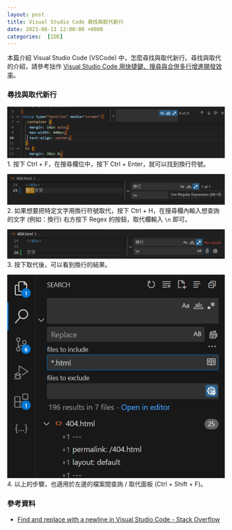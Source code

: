 ```yaml
---
layout: post
title: Visual Studio Code 尋找與取代新行
date: 2023-06-11 12:00:00 +0800
categories:  [IDE]
--- 
```


本篇介紹 Visual Studio Code (VSCode) 中，怎麼尋找與取代新行。尋找與取代的介紹，請參考拙作 [Visual Studio Code 用快捷鍵、搜尋與合併多行增進開發效率](/Visual_Studio_Code_Shortcuts/)。

### 尋找與取代新行

![在搜尋時按下 Ctrl + Enter 尋找換行](/assets/imgs/2023-06-10/find_newline.png)
1\. 按下 Ctrl + F，在搜尋欄位中，按下 Ctrl + Enter，就可以找到換行符號。

![啟用 Regex，在取代欄內輸入 \n](/assets/imgs/2023-06-10/replace_newline.png)
2\. 如果想要把特定文字用換行符號取代，按下 Ctrl + H，在搜尋欄內輸入想查詢的文字 (例如：換行) 右方按下 Regex 的按鈕，取代欄輸入 `\n` 即可。

![取代結果](/assets/imgs/2023-06-10/replace_newline_2.png)
3\. 按下取代後，可以看到換行的結果。

![在左方取代面板按下 Ctrl + Enter 尋找換行](/assets/imgs/2023-06-10/find_newline_panel.png)
4\. 以上的步驟，也適用於左邊的檔案間查詢 / 取代面板 (Ctrl + Shift + F)。

### 參考資料

- [Find and replace with a newline in Visual Studio Code - Stack Overflow](https://stackoverflow.com/questions/30351529/find-and-replace-with-a-newline-in-visual-studio-code)
